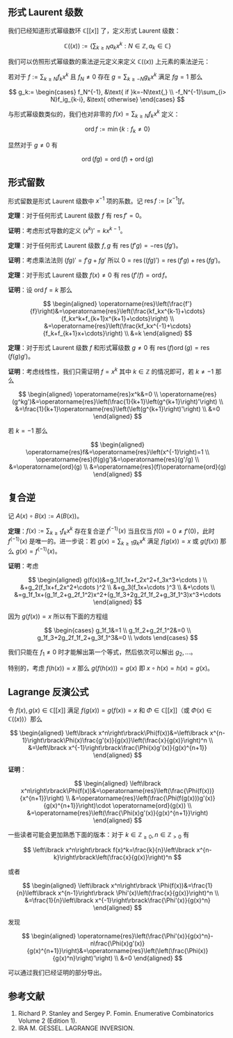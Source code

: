 ## 形式 Laurent 级数

我们已经知道形式幂级数环 $\mathbb{C}\left\lbrack\left\lbrack x\right\rbrack\right\rbrack$ 了，定义形式 Laurent 级数：

$$
\mathbb{C}\left(\left(x\right)\right):=\left\lbrace \sum_{k\geq N}a_kx^k : N\in\mathbb{Z},a_k\in \mathbb{C}\right\rbrace
$$

我们可以仿照形式幂级数的乘法逆元定义来定义 $\mathbb{C}\left(\left(x\right)\right)$ 上元素的乘法逆元：

若对于 $f:=\sum_{k\geq N}f_kx^k$ 且 $f_N\neq 0$ 存在 $g=\sum_{k\geq -N}g_kx^k$ 满足 $fg=1$ 那么

$$
g_k:=
\begin{cases}
f_N^{-1}, &\text{ if }k=-N\text{,} \\
-f_N^{-1}\sum_{i> N}f_ig_{k-i}, &\text{ otherwise}
\end{cases}
$$

与形式幂级数类似的，我们也对非零的 $f(x)=\sum_{k\geq N}f_kx^k$ 定义：

$$
\operatorname{ord} f:=\min\lbrace k:f_k\neq 0\rbrace
$$

显然对于 $g\neq 0$ 有

$$
\operatorname{ord} (fg)=\operatorname{ord}(f)+\operatorname{ord}(g)
$$

## 形式留数

形式留数是形式 Laurent 级数中 $x^{-1}$ 项的系数。记 $\operatorname{res} f:=\left\lbrack x^{-1}\right\rbrack f$。

__定理__：对于任何形式 Laurent 级数 $f$ 有 $\operatorname{res} f'=0$。

__证明__：考虑形式导数的定义 $\left(x^k\right)'=kx^{k-1}$。

__定理__：对于任何形式 Laurent 级数 $f,g$ 有 $\operatorname{res}(f'g)=-\operatorname{res}(fg')$。

__证明__：考虑乘法法则 $(fg)'=f'g+fg'$ 所以 $0=\operatorname{res}((fg)')=\operatorname{res}(f'g)+\operatorname{res}(fg')$。

__定理__：对于形式 Laurent 级数 $f(x)\neq 0$ 有 $\operatorname{res}(f'/f)=\operatorname{ord}f$。

__证明__：设 $\operatorname{ord}f=k$ 那么

$$
\begin{aligned}
\operatorname{res}\left(\frac{f'}{f}\right)&=\operatorname{res}\left(\frac{kf_kx^{k-1}+\cdots}{f_kx^k+f_{k+1}x^{k+1}+\cdots}\right) \\
&=\operatorname{res}\left(\frac{kf_kx^{-1}+\cdots}{f_k+f_{k+1}x+\cdots}\right) \\
&=k
\end{aligned}
$$

__定理__：对于形式 Laurent 级数 $f$ 和形式幂级数 $g\neq 0$ 有 $\operatorname{res}(f)\operatorname{ord}(g)=\operatorname{res}(f(g)g')$。

__证明__：考虑线性性，我们只需证明 $f=x^k$ 其中 $k\in\mathbb{Z}$ 的情况即可，若 $k\neq -1$ 那么

$$
\begin{aligned}
\operatorname{res}x^k&=0 \\
\operatorname{res}(g^kg')&=\operatorname{res}\left(\frac{1}{k+1}\left(g^{k+1}\right)'\right) \\
&=\frac{1}{k+1}\operatorname{res}\left(\left(g^{k+1}\right)'\right) \\
&=0
\end{aligned}
$$

若 $k=-1$ 那么

$$
\begin{aligned}
\operatorname{res}f&=\operatorname{res}\left(x^{-1}\right)=1 \\
\operatorname{res}(f(g)g')&=\operatorname{res}(g'/g) \\
&=\operatorname{ord}(g) \\
&=\operatorname{res}(f)\operatorname{ord}(g)
\end{aligned}
$$

## 复合逆

记 $A(x)\circ B(x):=A(B(x))$。

__定理__：$f(x):=\sum_{k\geq 1}f_kx^k$ 存在复合逆 $f^{\langle -1\rangle}(x)$ 当且仅当 $f(0)=0\neq f'(0)$，此时 $f^{\langle -1\rangle}(x)$ 是唯一的。进一步说：若 $g(x)=\sum_{k\geq 1}g_kx^k$ 满足 $f(g(x))=x$ 或 $g(f(x))$ 那么 $g(x)=f^{\langle -1\rangle}(x)$。

__证明__：考虑

$$
\begin{aligned}
g(f(x))&=g_1(f_1x+f_2x^2+f_3x^3+\cdots ) \\
&+g_2(f_1x+f_2x^2+\cdots )^2 \\
&+g_3(f_1x+\cdots )^3 \\
&+\cdots \\
&=g_1f_1x+(g_1f_2+g_2f_1^2)x^2+(g_1f_3+2g_2f_1f_2+g_3f_1^3)x^3+\cdots
\end{aligned}
$$

因为 $g(f(x))=x$ 所以有下面的方程组

$$
\begin{cases}
g_1f_1&=1 \\
g_1f_2+g_2f_1^2&=0 \\
g_1f_3+2g_2f_1f_2+g_3f_1^3&=0 \\
\vdots
\end{cases}
$$

我们只能在 $f_1\neq 0$ 时才能解出第一个等式，然后依次可以解出 $g_2,\dots$。

特别的，考虑 $f(h(x))=x$ 那么 $g(f(h(x)))=g(x)$ 即 $x\circ h(x)=h(x)=g(x)$。

## Lagrange 反演公式

令 $f(x),g(x)\in\mathbb{C}\left\lbrack\left\lbrack x\right\rbrack\right\rbrack$ 满足 $f(g(x))=g(f(x))=x$ 和 $\Phi \in\mathbb{C}\left\lbrack\left\lbrack x\right\rbrack\right\rbrack$（或 $\Phi(x)\in\mathbb{C}\left(\left(x\right)\right)$）那么

$$
\begin{aligned}
\left\lbrack x^n\right\rbrack\Phi(f(x))&=\left\lbrack x^{n-1}\right\rbrack\Phi(x)\frac{g'(x)}{g(x)}\left(\frac{x}{g(x)}\right)^n \\
&=\left\lbrack x^{-1}\right\rbrack\frac{\Phi(x)g'(x)}{g(x)^{n+1}}
\end{aligned}
$$

__证明__：

$$
\begin{aligned}
\left\lbrack x^n\right\rbrack\Phi(f(x))&=\operatorname{res}\left(\frac{\Phi(f(x))}{x^{n+1}}\right) \\
&=\operatorname{res}\left(\frac{\Phi(f(g(x)))g'(x)}{g(x)^{n+1}}\right)\cdot \operatorname{ord}(g(x)) \\
&=\operatorname{res}\left(\frac{\Phi(x)g'(x)}{g(x)^{n+1}}\right)
\end{aligned}
$$

一些读者可能会更加熟悉下面的版本：对于 $k\in\mathbb{Z}_{\geq 0},n\in\mathbb{Z}_{>0}$ 有

$$
\left\lbrack x^n\right\rbrack f(x)^k=\frac{k}{n}\left\lbrack x^{n-k}\right\rbrack\left(\frac{x}{g(x)}\right)^n
$$

或者

$$
\begin{aligned}
\left\lbrack x^n\right\rbrack \Phi(f(x))&=\frac{1}{n}\left\lbrack x^{n-1}\right\rbrack \Phi'(x)\left(\frac{x}{g(x)}\right)^n \\
&=\frac{1}{n}\left\lbrack x^{-1}\right\rbrack\frac{\Phi'(x)}{g(x)^n}
\end{aligned}
$$

发现

$$
\begin{aligned}
\operatorname{res}\left(\frac{\Phi'(x)}{g(x)^n}-n\frac{\Phi(x)g'(x)}{g(x)^{n+1}}\right)&=\operatorname{res}\left(\left(\frac{\Phi(x)}{g(x)^n}\right)'\right) \\
&=0
\end{aligned}
$$

可以通过我们已经证明的部分导出。

## 参考文献

1. Richard P. Stanley and Sergey P. Fomin. Enumerative Combinatorics Volume 2 (Edition 1).
2. IRA M. GESSEL. LAGRANGE INVERSION.
